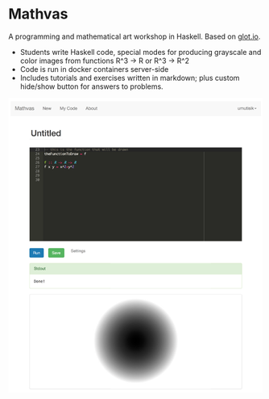 Mathvas
=======

A programming and mathematical art workshop in Haskell. Based on [glot.io](https://www.glot.io). 

* Students write Haskell code, special modes for producing grayscale and color images from functions R^3 -> R or R^3 -> R^2
* Code is run in docker containers server-side
* Includes tutorials and exercises written in markdown; plus custom hide/show button for answers to problems. 

![How it works](static/img/usage_example.png)

